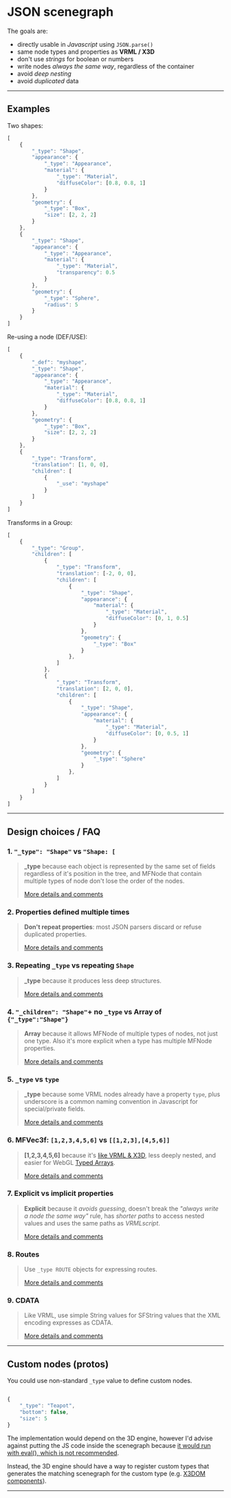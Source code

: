 # JSON scenegraph

The goals are:

 - directly usable in *Javascript* using `JSON.parse()`
 - same node types and properties as **VRML / X3D**
 - don't use *strings* for boolean or numbers
 - write nodes *always the same way*, regardless of the container
 - avoid *deep nesting*
 - avoid *duplicated* data


-------------------------------------------------------------------------------

## Examples

Two shapes:

```javascript
[
	{
		"_type": "Shape",
		"appearance": {
			"_type": "Appearance",
			"material": {
				"_type": "Material",
				"diffuseColor": [0.8, 0.8, 1]
			}
		},
		"geometry": {
			"_type": "Box",
			"size": [2, 2, 2]
		}
	},
	{
		"_type": "Shape",
		"appearance": {
			"_type": "Appearance",
			"material": {
				"_type": "Material",
				"transparency": 0.5
			}
		},
		"geometry": {
			"_type": "Sphere",
			"radius": 5
		}
	}
]
```

Re-using a node (DEF/USE):

```javascript
[
	{
		"_def": "myshape",
		"_type": "Shape",
		"appearance": {
			"_type": "Appearance",
			"material": {
				"_type": "Material",
				"diffuseColor": [0.8, 0.8, 1]
			}
		},
		"geometry": {
			"_type": "Box",
			"size": [2, 2, 2]
		}
	},
	{
		"_type": "Transform",
		"translation": [1, 0, 0],
		"children": [
			{
				"_use": "myshape"
			}
		]
	}
]
```

Transforms in a Group:

```javascript
[
	{
		"_type": "Group",
		"children": [
			{
				"_type": "Transform",
				"translation": [-2, 0, 0],
				"children": [
					{
						"_type": "Shape",
						"appearance": {
							"material": {
								"_type": "Material",
								"diffuseColor": [0, 1, 0.5]
							}
						},
						"geometry": {
							"_type": "Box"
						}
					},
				]
			},
			{
				"_type": "Transform",
				"translation": [2, 0, 0],
				"children": [
					{
						"_type": "Shape",
						"appearance": {
							"material": {
								"_type": "Material",
								"diffuseColor": [0, 0.5, 1]
							}
						},
						"geometry": {
							"_type": "Sphere"
						}
					},
				]
			}
		]
	}
]
```

-------------------------------------------------------------------------------

## Design choices / FAQ


### 1. `"_type": "Shape"` vs `"Shape: [`

> **_type** because each object is represented by the same set of fields regardless of it's position in the tree, and MFNode that contain multiple types of node don't lose the order of the nodes.
> 
> [More details and comments](https://github.com/wildpeaks/json-scenegraph/issues/1)


### 2. Properties defined multiple times

> **Don't repeat properties**: most JSON parsers discard or refuse duplicated properties.
> 
> [More details and comments](https://github.com/wildpeaks/json-scenegraph/issues/2)


### 3. Repeating `_type` vs repeating `Shape`

> **_type** because it produces less deep structures.
> 
> [More details and comments](https://github.com/wildpeaks/json-scenegraph/issues/3)


### 4. `"_children": "Shape"`+ no `_type` vs Array of `{"_type":"Shape"}`

> **Array** because it allows MFNode of multiple types of nodes, not just one type. Also it's more explicit when a type has multiple MFNode properties.
>
> [More details and comments](https://github.com/wildpeaks/json-scenegraph/issues/4)


### 5. `_type` vs `type`

> **_type** because some VRML nodes already have a property `type`, plus underscore is a common naming convention in Javascript for special/private fields.
>
> [More details and comments](https://github.com/wildpeaks/json-scenegraph/issues/5)


### 6. MFVec3f: `[1,2,3,4,5,6]` vs `[[1,2,3],[4,5,6]]`

> **[1,2,3,4,5,6]** because it's [like VRML & X3D](http://www.web3d.org/documents/specifications/19775-1/V3.2/Part01/fieldsDef.html#SFVec2fAndMFVec2f), less deeply nested, and easier for WebGL [Typed Arrays](https://developer.mozilla.org/en-US/docs/Web/JavaScript/Typed_arrays).
>
> [More details and comments](https://github.com/wildpeaks/json-scenegraph/issues/6)


### 7. Explicit vs implicit properties

> **Explicit** because it *avoids guessing*, doesn't break the *"always write a node the same way"* rule, has *shorter paths* to access nested values and uses the same paths as *VRMLscript*.
>
> [More details and comments](https://github.com/wildpeaks/json-scenegraph/issues/7)


### 8. Routes

> Use `_type ROUTE` objects for expressing routes.
>
> [More details and comments](https://github.com/wildpeaks/json-scenegraph/issues/8)


### 9. CDATA

> Like VRML, use simple String values for SFString values that the XML encoding expresses as CDATA.
>
> [More details and comments](https://github.com/wildpeaks/json-scenegraph/issues/9)


-------------------------------------------------------------------------------

## Custom nodes (protos)

You could use non-standard `_type` value to define custom nodes.

```javascript

{
	"_type": "Teapot",
	"bottom": false,
	"size": 5
}
```

The implementation would depend on the 3D engine, however I'd advise against putting the JS code inside the scenegraph because [it would run with eval(), which is not recommended](http://jslinterrors.com/eval-is-evil).

Instead, the 3D engine should have a way to register custom types that generates the matching scenegraph for the custom type (e.g. [X3DOM components](http://x3dom.readthedocs.org/en/1.4.0/components.html?highlight=components)).


-------------------------------------------------------------------------------

